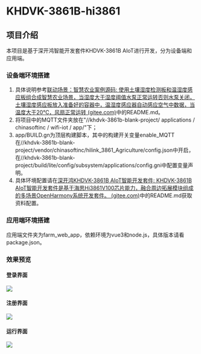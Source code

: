 # KHDVK-3861B-hi3861

## 项目介绍

本项目是基于深开鸿智能开发套件KHDVK-3861B AIoT进行开发，分为设备端和应用端。

### 设备端环境搭建

1. 具体说明参考[联动场景：智慧农业案例源码: 使用土壤湿度检测板和温湿度感应板组合成智慧农业场景，当湿度大于湿度阈值水泵正常运转否则水泵关闭，土壤湿度感应板放入准备好的容器中，温湿度感应器自动感应空气中数据，当温度大于20℃，风扇正常运转 (gitee.com)](https://gitee.com/KHDVK-3861B/smart-agriculture)中的README.md。
2. 将项目中的MQTT文件夹放在"//khdvk-3861b-blank-project/ applications / chinasoftinc / wifi-iot / app/"下；
3. app/BUILD.gn为顶层构建脚本，其中的构建开关变量enable_MQTT在//khdvk-3861b-blank-project/vendor/chinasoftinc/hilink_3861_Agriculture/config.json中开启，在//khdvk-3861b-blank-project/build/lite/config/subsystem/applications/config.gni中配置变量声明。
4. 具体环境配置请在[深开鸿KHDVK-3861B AIoT智能开发套件: KHDVK-3861B AIoT智能开发套件是基于海思Hi3861V100芯片能力，融合周边拓展模块组成的多场景OpenHarmony系统开发套件。 (gitee.com)](https://gitee.com/KHDVK-3861B)中的README.md获取资料配置。

### 应用端环境搭建

应用端文件夹为farm_web_app，依赖环境为vue3和node.js，具体版本请看package.json。

### 效果预览

#### 登录界面

![](C:\Users\JJlin\Desktop\KHDVK-3861B-hi3861\doc\项目图片\登录界面.png)

#### 注册界面

![](C:\Users\JJlin\Desktop\KHDVK-3861B-hi3861\doc\项目图片\注册界面.png)

#### 运行界面

![](C:\Users\JJlin\Desktop\KHDVK-3861B-hi3861\doc\项目图片\运行界面.png)
